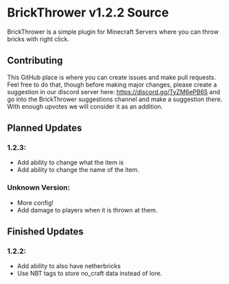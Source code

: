 # BrickThrower v1.2.2 Source

BrickThrower is a simple plugin for Minecraft Servers where you can throw bricks with right click. 

## Contributing
This GitHub place is where you can create issues and make pull requests. Feel free to do that, though before making major changes, please create a suggestion in our discord server here: https://discord.gg/TyZM6ePB65 and go into the BrickThrower suggestions channel and make a suggestion there. With enough upvotes we will consider it as an addition.


## Planned Updates 

### 1.2.3:
- Add ability to change what the item is
- Add ability to change the name of the item.

### Unknown Version:
- More config!
- Add damage to players when it is thrown at them.


## Finished Updates

### 1.2.2:
- Add ability to also have netherbricks 
- Use NBT tags to store no_craft data instead of lore.
